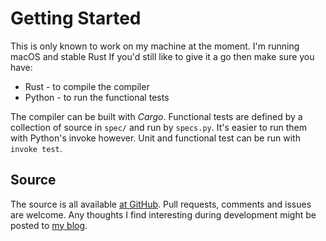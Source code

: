 # Getting Started

This is only known to work on my machine at the moment. I'm running macOS and stable Rust If you'd still like to give it a go then make sure you have:

 * Rust - to compile the compiler
 * Python - to run the functional tests

The compiler can be built with *Cargo*. Functional tests are defined by a collection of source in `spec/` and run by `specs.py`. It's easier to run them with Python's invoke however. Unit and functional test can be run with `invoke test`.

## Source

The source is all available [at GitHub](https://github.com/iwillspeak/ullage). Pull requests, comments and issues are welcome. Any thoughts I find interesting during development might be posted to [my blog](http://willspeak.me/).
